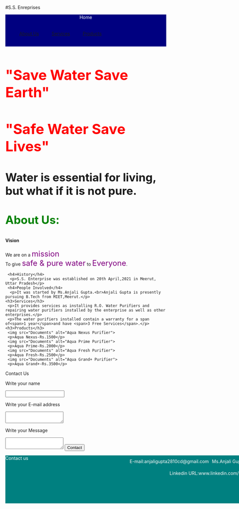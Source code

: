 #S.S. Enreprises
<!DOCTYPE html>
<html>
 <head>
  <meta charset="UTF-8">
  <title>S.S. Enterprise</title>
  
  <style>
 li {
 list-style:none;
 }   
 
   header {
  background-color:#000080;
  color:#f5fffa;
  height:100px;
  width:100px:
  }
  
   .header-list li{
   float:left;
   padding:20px 20px;
   }

  . main {
  color:#000000;
  opacity:1;
  }
  
    h1 {
    margin-centre:85px;
    font-size:44px;
    color:#ff0000;
    }
    
    h2 {
    margin-centre:45px;
    font-size:35px;
    }
    
    h3 {
    font-size:35px;
    color:#008000;
    }
    
     .contents span {
     font-size:24px;
     }
     
     span {
     font-size:20px;
     color:#800080;
     }
     
    . contact-form {
   input-border:20px solid #7444d4;
   textarea-border:40px solid #7444d4;
   input type-border:10px solid #800080;
   input type-padding:10px;
   } 
   
   footer {
  background-color:#008080;
  color:#fffafa;
  height:150px;
  width:880px;
  }
  
  .footer-logo {
   float:left;
   font-size:30 px;
   }
   
   .footer-list li {
   padding:10px 5px;
   float:right;
   }
   </style>
 </head>
 <body>
  <header>
   <div class="header-logo">Home</div>
   <div class="header-list">
   <ul>
   <li><a href="https://anjalibtech.github.io/About-us/">About Us</a></li>
   <li><a href="https://anjalibtech.github.io/Services/">Services</a></li>
   <li><a href="https://anjalibtech.github.io/Products/">Products</a></li>
   </ul></div>
   
  </header>
  <div class="main">
   <div class="body-contents">
    <h1>"Save Water Save Earth"</h1>
    <h1>"Safe Water Save Lives"</h1>
    <h2>Water is essential for living, but what if it is not pure.</h2>
   </div>
   <div class="contents">
    <h3>About Us:</h3>
     <h4>Vision</h4>
     <p>We are on a <span>mission</span><br>To give <span>safe & pure water</span> to <span>Everyone</span>.</p>
     
     <h4>History</h4>
      <p>S.S. Enterprise was established on 20th April,2021 in Meerut, Uttar Pradesh</p>
     <h4>People Involved</h4>
      <p>It was started by Ms.Anjali Gupta.<br>Anjali Gupta is presently pursuing B.Tech from MIET,Meerut.</p>
    <h3>Services</h3>
     <p>It provides services as installing R.O. Water Purifiers and repairing water purifiers installed by the enterprise as well as other enterprises.</p>
     <p>The water purifiers installed contain a warranty for a span of<span>1 year</span>and have <span>3 Free Services</span>.</p>
    <h3>Products</h3>
     <img src="Documents" alt="Aqua Nexus Purifier">
     <p>Aqua Nexus-Rs.1500</p>
     <img src="Documents" alt="Aqua Prime Purifier">
     <p>Aqua Prime-Rs.2000</p>
     <img src="Documents" alt="Aqua Fresh Purifier">
     <p>Aqua Fresh-Rs.2500</p>
     <img src="Documents" alt="Aqua Grand+ Purifier">
     <p>Aqua Grand+-Rs.3500</p>
   </div>
   <div class="contact-form">
    <p>Contact Us</p>
    <p>Write your name</p>
    <input>
    <p>Write your E-mail address</p>
    <textarea></textarea>
    <p>Write your Message</p>
    <textarea></textarea>
    <input type="Submit" value="Contact">
  </div>
  </div>
  
  <footer>
   <div class="footer-logo">Contact us</div>
   <div class="footer-list">
   <ul>
    <li>Ms.Anjali Gupta: +91xxx-000-xxxx</li>
    <li>E-mail:anjaligupta2810cd@gmail.com</li>
    <li>Linkedin URL:www.linkedin.com/in/anjali-g-3b6516210</li></ul>
   </div>
  </footer>
  
   </body>
   </html>
